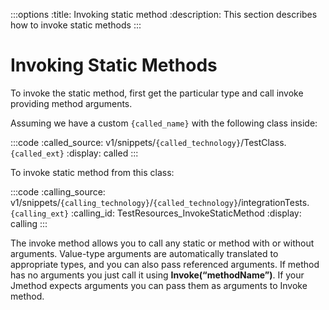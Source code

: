 :::options
:title: Invoking static method
:description: This section describes how to invoke static methods
:::

# Invoking Static Methods

To invoke the static method, first get the particular type and call invoke providing method arguments.  

Assuming we have a custom `{called_name}` with the following class inside:

:::code 
:called_source: v1/snippets/`{called_technology}`/TestClass.`{called_ext}`
:display: called
:::

To invoke static method from this class:

:::code 
:calling_source: v1/snippets/`{calling_technology}`/`{called_technology}`/integrationTests.`{calling_ext}`
:calling_id: TestResources_InvokeStaticMethod
:display: calling
:::

The invoke method allows you to call any static or method with or without arguments. Value-type arguments are automatically translated to appropriate types, and you can also pass referenced arguments. If method has no arguments you just call it using **Invoke(“methodName”)**. If your Jmethod expects arguments you can pass them as arguments to Invoke method.

